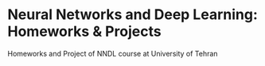 # Neural Networks and Deep Learning: Homeworks & Projects
Homeworks and Project of NNDL course at University of Tehran
